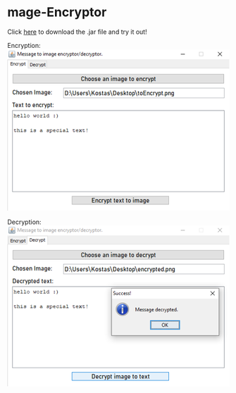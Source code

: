 # mage-Encryptor
Click [here](https://github.com/RestrictedPower/Image-Encryptor/raw/main/Image%20Encryptor.jar) to download the .jar file and try it out!


Encryption:
![alt text](https://raw.githubusercontent.com/RestrictedPower/Image-Encryptor/main/preview/previewEncrypt.png)

Decryption:
![alt text](https://raw.githubusercontent.com/RestrictedPower/Image-Encryptor/main/preview/previewDecrypt.png)
